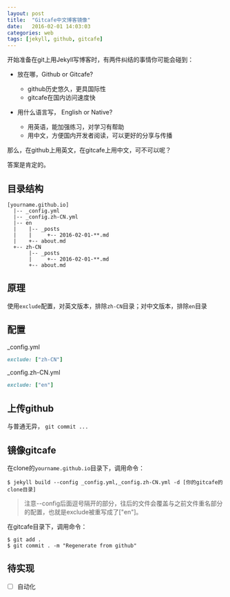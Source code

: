 ```yaml
---
layout: post
title:  "Gitcafe中文博客镜像"
date:   2016-02-01 14:03:03
categories: web
tags: [jekyll, github, gitcafe]
---
```


开始准备在git上用Jekyll写博客时，有两件纠结的事情你可能会碰到：

* 放在哪，Github or Gitcafe?
  * github历史悠久，更具国际性
  * gitcafe在国内访问速度快

* 用什么语言写， English or Native?
  * 用英语，能加强练习，对学习有帮助
  * 用中文，方便国内开发者阅读，可以更好的分享与传播

那么，在github上用英文，在gitcafe上用中文，可不可以呢？

答案是肯定的。

## 目录结构

```
[yourname.github.io]
  |-- _config.yml
  |-- _config.zh-CN.yml
  |-- en
  |    |-- _posts
  |    |     +-- 2016-02-01-**.md
  |    +-- about.md
  +-- zh-CN
       |-- _posts
       |     +-- 2016-02-01-**.md
       +-- about.md
```

## 原理

使用`exclude`配置，对英文版本，排除`zh-CN`目录；对中文版本，排除`en`目录

## 配置

_config.yml

```ruby
exclude: ["zh-CN"]
```

_config.zh-CN.yml

```ruby
exclude: ["en"]
```

## 上传github

与普通无异， `git commit ...`

## 镜像gitcafe

在clone的`yourname.github.io`目录下，调用命令：

```
$ jekyll build --config _config.yml,_config.zh-CN.yml -d [你的gitcafe的clone目录]
```

> 注意--config后面逗号隔开的部分，往后的文件会覆盖与之前文件重名部分的配置，也就是exclude被重写成了["en"]。

在gitcafe目录下，调用命令：

```
$ git add .
$ git commit . -m "Regenerate from github"
```

## 待实现

- [ ] 自动化






